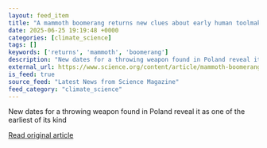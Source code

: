 ```yaml
---
layout: feed_item
title: "A mammoth boomerang returns new clues about early human toolmaking"
date: 2025-06-25 19:19:48 +0000
categories: [climate_science]
tags: []
keywords: ['returns', 'mammoth', 'boomerang']
description: "New dates for a throwing weapon found in Poland reveal it as one of the earliest of its kind"
external_url: https://www.science.org/content/article/mammoth-boomerang-returns-new-clues-about-early-human-toolmaking
is_feed: true
source_feed: "Latest News from Science Magazine"
feed_category: "climate_science"
---
```


New dates for a throwing weapon found in Poland reveal it as one of the earliest of its kind

[Read original article](https://www.science.org/content/article/mammoth-boomerang-returns-new-clues-about-early-human-toolmaking)
